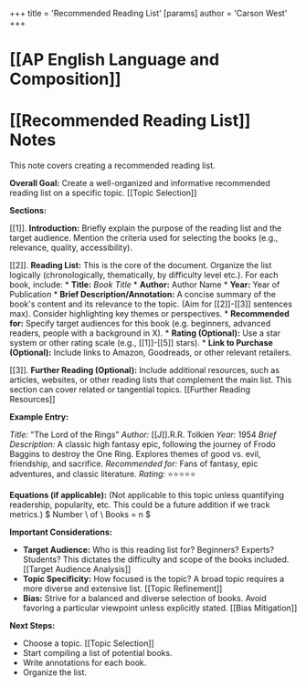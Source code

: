 +++
 title = 'Recommended Reading List'
[params]
	author = 'Carson West'
+++
# [[AP English Language and Composition]]
# [[Recommended Reading List]] Notes

This note covers creating a recommended reading list.

**Overall Goal:** Create a well-organized and informative recommended reading list on a specific topic.  [[Topic Selection]]

**Sections:**

[[1]]. **Introduction:** Briefly explain the purpose of the reading list and the target audience.  Mention the criteria used for selecting the books (e.g., relevance, quality, accessibility).

[[2]]. **Reading List:**  This is the core of the document.  Organize the list logically (chronologically, thematically, by difficulty level etc.).  For each book, include:
    * **Title:** *Book Title*
    * **Author:** Author Name
    * **Year:** Year of Publication
    * **Brief Description/Annotation:** A concise summary of the book's content and its relevance to the topic.  (Aim for [[2]]-[[3]] sentences max).  Consider highlighting key themes or perspectives.
    * **Recommended for:**  Specify target audiences for this book (e.g. beginners, advanced readers, people with a background in X).
    * **Rating (Optional):**  Use a star system or other rating scale (e.g., [[1]]-[[5]] stars).
    * **Link to Purchase (Optional):**  Include links to Amazon, Goodreads, or other relevant retailers.


[[3]]. **Further Reading (Optional):**  Include additional resources, such as articles, websites, or other reading lists that complement the main list.  This section can cover related or tangential topics. [[Further Reading Resources]]


**Example Entry:**

*Title:*  "The Lord of the Rings"
*Author:* [[J]].R.R. Tolkien
*Year:* 1954
*Brief Description:* A classic high fantasy epic, following the journey of Frodo Baggins to destroy the One Ring.  Explores themes of good vs. evil, friendship, and sacrifice.
*Recommended for:* Fans of fantasy, epic adventures, and classic literature.
*Rating:* ⭐⭐⭐⭐⭐


**Equations (if applicable):**  (Not applicable to this topic unless quantifying readership, popularity, etc.  This could be a future addition if we track metrics.)   $ Number \ of \ Books = n $ 


**Important Considerations:**

* **Target Audience:** Who is this reading list for? Beginners? Experts? Students?  This dictates the difficulty and scope of the books included. [[Target Audience Analysis]]
* **Topic Specificity:** How focused is the topic?  A broad topic requires a more diverse and extensive list. [[Topic Refinement]]
* **Bias:** Strive for a balanced and diverse selection of books.  Avoid favoring a particular viewpoint unless explicitly stated. [[Bias Mitigation]]

**Next Steps:**

* Choose a topic. [[Topic Selection]]
* Start compiling a list of potential books.
* Write annotations for each book.
* Organize the list.


